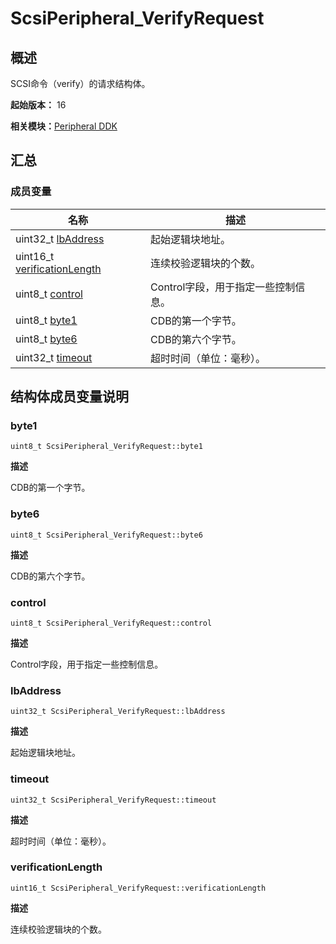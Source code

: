 # ScsiPeripheral_VerifyRequest


## 概述

SCSI命令（verify）的请求结构体。

**起始版本：** 16

**相关模块：**[Peripheral DDK](_s_c_s_i.md)


## 汇总


### 成员变量

| 名称 | 描述 | 
| -------- | -------- |
| uint32_t [lbAddress](#lbaddress) | 起始逻辑块地址。 | 
| uint16_t [verificationLength](#verificationlength) | 连续校验逻辑块的个数。 | 
| uint8_t [control](#control) | Control字段，用于指定一些控制信息。 | 
| uint8_t [byte1](#byte1) | CDB的第一个字节。 | 
| uint8_t [byte6](#byte6) | CDB的第六个字节。 | 
| uint32_t [timeout](#timeout) | 超时时间（单位：毫秒）。 | 


## 结构体成员变量说明


### byte1

```
uint8_t ScsiPeripheral_VerifyRequest::byte1
```

**描述**

CDB的第一个字节。


### byte6

```
uint8_t ScsiPeripheral_VerifyRequest::byte6
```

**描述**

CDB的第六个字节。


### control

```
uint8_t ScsiPeripheral_VerifyRequest::control
```

**描述**

Control字段，用于指定一些控制信息。


### lbAddress

```
uint32_t ScsiPeripheral_VerifyRequest::lbAddress
```

**描述**

起始逻辑块地址。


### timeout

```
uint32_t ScsiPeripheral_VerifyRequest::timeout
```

**描述**

超时时间（单位：毫秒）。


### verificationLength

```
uint16_t ScsiPeripheral_VerifyRequest::verificationLength
```

**描述**

连续校验逻辑块的个数。
